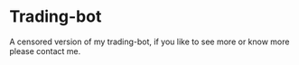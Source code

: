 # Trading-bot

A censored version of my trading-bot, if you like to see more or know more please contact me.
